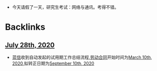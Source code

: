 - 今天请假了一天，研究生考试：网络与通讯。考得不错。

# Backlinks
## [July 28th, 2020](<July 28th, 2020.md>)
- [蓝信](<蓝信.md>)收到自动发起的试用期工作总结流程,[劳动合同](<劳动合同.md>)开始时间为[March 10th, 2020](<March 10th, 2020.md>),拟转正日期为[September 10th, 2020](<September 10th, 2020.md>)


